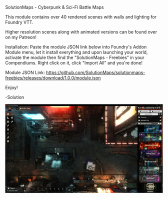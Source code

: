 SolutionMaps - Cyberpunk & Sci-Fi Battle Maps

This module contains over 40 rendered scenes with walls and lighting for Foundry VTT.

Higher resolution scenes along with animated versions can be found over on my Patreon!


Installation:
Paste the module JSON link below into Foundry's Addon Module menu, let it install everything and upon launching your world, activate the module then find the "SolutionMaps - Freebies" in your Compendiums. Right click on it, click "Import All" and you're done!

Module JSON Link:
https://github.com/SolutionMaps/solutionmaps-freebies/releases/download/1.0.0/module.json

Enjoy!

-Solution

![alt text](Example.jpg)
